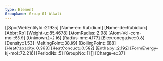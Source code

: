 ```yaml
---
type: Element
GroupName: Group-01-Alkali
---
```

[[SpocWebEntityId::21935]
[Name-en::Rubidium]
[Name-de::Rubidium]
[Abbr::Rb]
[Weight-u::85.4678]
[AtomRadius::2.98]
[Atom-Vol-ccm-mol::55.9]
[Unknown2::2.16]
[Radius-nm::4.177]
[Electronegative::0.8]
[Density::1.53]
[MeltingPoint::38.89]
[BoilingPoint::688]
[HeatCapacity::0.363]
[HeatConduct::0.582]
[Enthalpy::2.192]
[FormEnergy-kj-mol::72.216]
[PeriodNo::5]
[GroupNo::1]
[]
[Charge-e::37]

